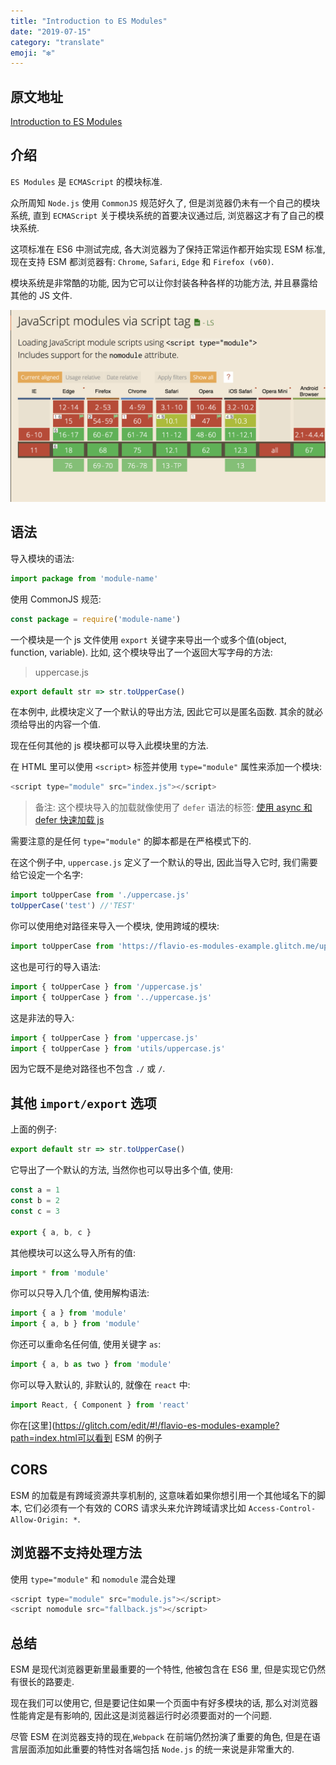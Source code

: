 ```yaml
---
title: "Introduction to ES Modules"
date: "2019-07-15"
category: "translate"
emoji: "❇️"
---
```


## 原文地址

[Introduction to ES Modules](https://flaviocopes.com/es-modules/)

## 介绍

`ES Modules` 是 `ECMAScript` 的模块标准.

众所周知 `Node.js` 使用 `CommonJS` 规范好久了, 但是浏览器仍未有一个自己的模块系统, 直到 `ECMAScript` 关于模块系统的首要决议通过后, 浏览器这才有了自己的模块系统.

这项标准在 ES6 中测试完成, 各大浏览器为了保持正常运作都开始实现 ESM 标准, 现在支持 ESM 都浏览器有: `Chrome`, `Safari`, `Edge` 和 `Firefox (v60)`.

模块系统是非常酷的功能, 因为它可以让你封装各种各样的功能方法, 并且暴露给其他的 JS 文件.

![caniuse-modules](caniuse-modules.png)


## 语法

导入模块的语法:

```javascript
import package from 'module-name'
```

使用 CommonJS 规范:

```javascript
const package = require('module-name')
```

一个模块是一个 js 文件使用 `export` 关键字来导出一个或多个值(object, function, variable). 比如, 这个模块导出了一个返回大写字母的方法:

> uppercase.js

```javascript
export default str => str.toUpperCase()
```

在本例中, 此模块定义了一个默认的导出方法, 因此它可以是匿名函数. 其余的就必须给导出的内容一个值.

现在任何其他的 js 模块都可以导入此模块里的方法.

在 HTML 里可以使用 `<script>` 标签并使用 `type="module"` 属性来添加一个模块:

```javascript
<script type="module" src="index.js"></script>
```

> 备注: 这个模块导入的加载就像使用了 `defer` 语法的标签: [使用 async 和 defer 快速加载 js](https://flaviocopes.com/javascript-async-defer/)

需要注意的是任何 `type="module"` 的脚本都是在严格模式下的.

在这个例子中,  `uppercase.js` 定义了一个默认的导出, 因此当导入它时, 我们需要给它设定一个名字:

```javascript
import toUpperCase from './uppercase.js'
toUpperCase('test') //'TEST'
```

你可以使用绝对路径来导入一个模块, 使用跨域的模块:

```javascript
import toUpperCase from 'https://flavio-es-modules-example.glitch.me/uppercase.js'
```

这也是可行的导入语法:

```javascript
import { toUpperCase } from '/uppercase.js'
import { toUpperCase } from '../uppercase.js'
```

这是非法的导入:

```javascript
import { toUpperCase } from 'uppercase.js'
import { toUpperCase } from 'utils/uppercase.js'
```

因为它既不是绝对路径也不包含 `./` 或 `/`.


## 其他 `import/export` 选项

上面的例子:

```javascript
export default str => str.toUpperCase()
```

它导出了一个默认的方法, 当然你也可以导出多个值, 使用:

```javascript
const a = 1
const b = 2
const c = 3

export { a, b, c }
```

其他模块可以这么导入所有的值:

```javascript
import * from 'module'
```

你可以只导入几个值, 使用解构语法:

```javascript
import { a } from 'module'
import { a, b } from 'module'
```

你还可以重命名任何值, 使用关键字 `as`:

```javascript
import { a, b as two } from 'module'
```

你可以导入默认的, 非默认的, 就像在 `react` 中:

```javascript
import React, { Component } from 'react'
```

你在[这里](https://glitch.com/edit/#!/flavio-es-modules-example?path=index.html可以看到 ESM 的例子

## CORS

ESM 的加载是有跨域资源共享机制的, 这意味着如果你想引用一个其他域名下的脚本, 它们必须有一个有效的 CORS 请求头来允许跨域请求比如 `Access-Control-Allow-Origin: *`.

## 浏览器不支持处理方法

使用 `type="module"` 和 `nomodule` 混合处理

```javascript
<script type="module" src="module.js"></script>
<script nomodule src="fallback.js"></script>
```

## 总结

ESM 是现代浏览器更新里最重要的一个特性, 他被包含在 ES6 里, 但是实现它仍然有很长的路要走.

现在我们可以使用它, 但是要记住如果一个页面中有好多模块的话, 那么对浏览器性能肯定是有影响的, 因此这是浏览器运行时必须要面对的一个问题.

尽管 ESM 在浏览器支持的现在,`Webpack` 在前端仍然扮演了重要的角色, 但是在语言层面添加如此重要的特性对各端包括 `Node.js` 的统一来说是非常重大的.

